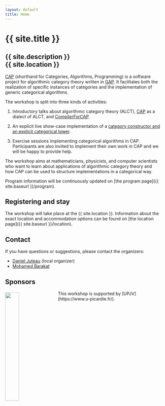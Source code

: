 ```yaml
---
layout: default
title: Home
---
```


# {{ site.title }}

## {{ site.description }}<br> {{ site.location }}

[CAP][CAP] (shorthand for Categories, Algorithms, Programming) is a
software project for algorithmic category theory written in
[GAP](http://www.gap-system.org).  It facilitates both the realization
of specific instances of categories and the implementation of generic
categorical algorithms.

The workshop is split into three kinds of activities:

1. Introductory talks about algorithmic category theory (ALCT), [CAP][CAP] as a dialect of ALCT, and [CompilerForCAP][CompilerForCAP].

2. An explicit live show-case implementation of a [category constructor and an explicit categorical tower](https://homalg-project.github.io/docs/CAP_project-based/).

3. Exercise sessions implementing categorical algorithms in CAP. Participants are also invited to implement their own work in CAP and we will be happy to provide help.

The workshop aims at mathematicians, physicists, and computer
scientists who want to learn about applications of algorithmic category
theory and how CAP can be used to structure implementations in a
categorical way.

Program information will be continuously updated on [the program page]({{ site.baseurl }}/program).

## Registering and stay

The workshop will take place at the {{ site.location }}. Information
about the exact location and accommodation options can be found on
[the location page]({{ site.baseurl }}/location).

## <a name="contact"></a> Contact

If you have questions or suggestions, please contact the organizers:

* [Daniel Juteau](mailto:daniel.juteau@u-picardie.fr) (local organizer)
* [Mohamed Barakat](mailto:mohamed.barakat@uni-siegen.de)

## Sponsors
<img style="float:left;width:30%;margin-top:5px;margin-right:20px;" src="{{ site.baseurl }}/public/logoUPJV_Bleu.png"/>
This workshop is supported by [UPJV](https://www.u-picardie.fr/).

<!-- BEGIN FOOTER -->

[CAP]: (http://homalg-project.github.io/CAP_project)
[CompilerForCAP]: (http://homalg-project.github.io/pkg/CompilerForCAP/)

<!-- END FOOTER -->
